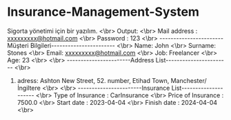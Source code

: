 # Insurance-Management-System
Sigorta yönetimi için bir yazılım.
<\br>
Output: <\br>
Mail address : xxxxxxxxx@hotmail.com <\br>
Password : 123 <\br>
-----------------------Müşteri Bilgileri----------------------- <\br>
Name: John <\br>
Surname: Stones <\br>
Email: xxxxxxxxx@hotmail.com <\br>
Job: Freelancer <\br>
Age: 23 <\br>
 <\br> 
-----------------------Address List----------------------- <\br>
1. adress: Ashton New Street, 52. number, Etihad  Town, Manchester/İngiltere <\br>
 <\br>
-----------------------Insurance List--------------------- <\br>
Type of Insurance : CarInsurance <\br>
Price of Insurance : 7500.0 <\br>
Start date : 2023-04-04 <\br>
Finish date : 2024-04-04 <\br>
